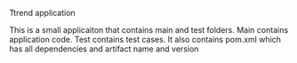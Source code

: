 Ttrend application

This is a small applicaiton that contains main and test folders.
Main contains application code.
Test contains test cases.
It also contains pom.xml which has all dependencies and artifact name and version
##
